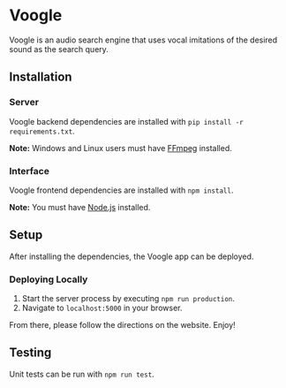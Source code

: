 # Voogle
Voogle is an audio search engine that uses vocal imitations of the desired sound as the search query.

## Installation
### Server
Voogle backend dependencies are installed with `pip install -r requirements.txt`.

**Note:** Windows and Linux users must have [FFmpeg](https://www.ffmpeg.org/) installed.

### Interface
Voogle frontend dependencies are installed with  `npm install`.

**Note:** You must have [Node.js](https://nodejs.org/en/) installed.

## Setup
After installing the dependencies, the Voogle app can be deployed.

### Deploying Locally
1. Start the server process by executing `npm run production`.
2. Navigate to `localhost:5000` in your browser.

From there, please follow the directions on the website. Enjoy!

## Testing
Unit tests can be run with `npm run test`.
